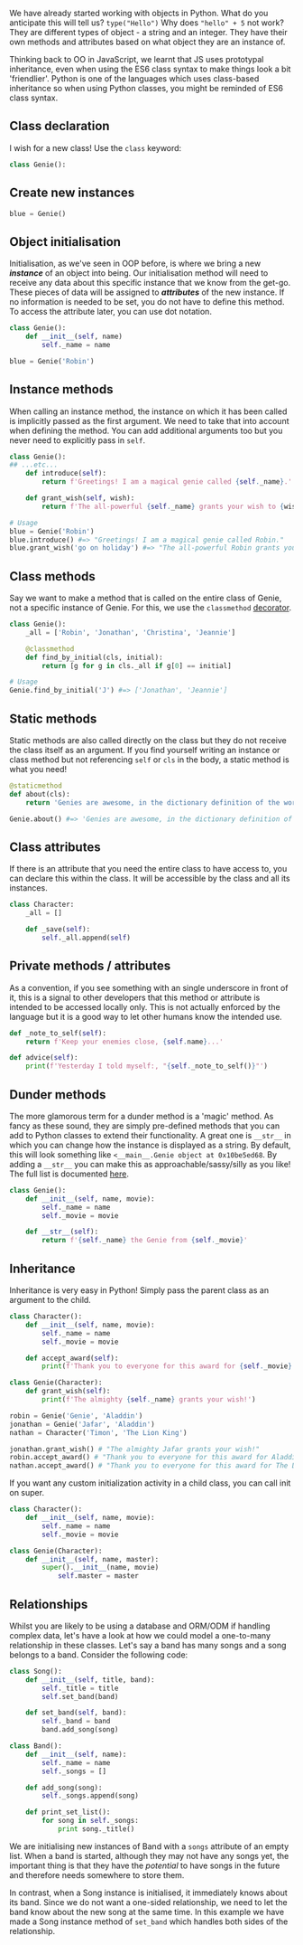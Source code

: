 We have already started working with objects in Python. What do you anticipate this will tell us? `type("Hello")`
Why does `"hello" + 5` not work? They are different types of object - a string and an integer. They have their own methods and attributes based on what object they are an instance of.

Thinking back to OO in JavaScript, we learnt that JS uses prototypal inheritance, even when using the ES6 class syntax to make things look a bit 'friendlier'. Python is one of the languages which uses class-based inheritance so when using Python classes, you might be reminded of ES6 class syntax.

## Class declaration
I wish for a new class! Use the `class` keyword:
```python
class Genie():
```

## Create new instances
```python
blue = Genie()
```

## Object initialisation
Initialisation, as we've seen in OOP before, is where we bring a new ***instance*** of an object into being. Our initialisation method will need to receive any data about this specific instance that we know from the get-go. These pieces of data will be assigned to ***attributes*** of the new instance. If no information is needed to be set, you do not have to define this method. To access the attribute later, you can use dot notation.
```python
class Genie():
    def __init__(self, name)
        self._name = name

blue = Genie('Robin')
```

## Instance methods
When calling an instance method, the instance on which it has been called is implicitly passed as the first argument. We need to take that into account when defining the method. You can add additional arguments too but you never need to explicitly pass in `self`.
```python
class Genie():
## ...etc...
    def introduce(self):
        return f'Greetings! I am a magical genie called {self._name}.'

    def grant_wish(self, wish):
        return f'The all-powerful {self._name} grants your wish to {wish}!'

# Usage
blue = Genie('Robin')
blue.introduce() #=> "Greetings! I am a magical genie called Robin."
blue.grant_wish('go on holiday') #=> "The all-powerful Robin grants your wish to go on holiday!"
```

## Class methods
Say we want to make a method that is called on the entire class of Genie, not a specific instance of Genie. For this, we use the `classmethod` [decorator](https://www.python.org/dev/peps/pep-0318/).
```python
class Genie():
    _all = ['Robin', 'Jonathan', 'Christina', 'Jeannie']

    @classmethod
    def find_by_initial(cls, initial):
        return [g for g in cls._all if g[0] == initial]

# Usage
Genie.find_by_initial('J') #=> ['Jonathan', 'Jeannie']     
```

## Static methods
Static methods are also called directly on the class but they do not receive the class itself as an argument. If you find yourself writing an instance or class method but not referencing `self` or `cls` in the body, a static method is what you need!
```python
@staticmethod
def about(cls):
    return 'Genies are awesome, in the dictionary definition of the word.'

Genie.about() #=> 'Genies are awesome, in the dictionary definition of the word.'
```

## Class attributes
If there is an attribute that you need the entire class to have access to, you can declare this within the class. It will be accessible by the class and all its instances.
```python
class Character:
    _all = []

    def _save(self):
        self._all.append(self)
```


## Private methods / attributes
As a convention, if you see something with an single underscore in front of it, this is a signal to other developers that this method or attribute is intended to be accessed locally only. This is not actually enforced by the language but it is a good way to let other humans know the intended use.
```python
def _note_to_self(self):
    return f'Keep your enemies close, {self.name}...'

def advice(self):
    print(f'Yesterday I told myself:, "{self._note_to_self()}"')
```

## Dunder methods
The more glamorous term for a dunder method is a 'magic' method. As fancy as these sound, they are simply pre-defined methods that you can add to Python classes to extend their functionality. A great one is `__str__` in which you can change how the instance is displayed as a string. By default, this will look something like `<__main__.Genie object at 0x10be5ed68`. By adding a `__str__` you can make this as approachable/sassy/silly as you like! The full list is documented [here](https://docs.python.org/3/reference/datamodel.html#special-method-names).
```python
class Genie():
    def __init__(self, name, movie):
        self._name = name
        self._movie = movie

    def __str__(self):
        return f'{self._name} the Genie from {self._movie}'
```

## Inheritance
Inheritance is very easy in Python! Simply pass the parent class as an argument to the child.
```python
class Character():
    def __init__(self, name, movie):
        self._name = name
        self._movie = movie

    def accept_award(self):
        print(f'Thank you to everyone for this award for {self._movie}.')

class Genie(Character):
    def grant_wish(self):
        print(f'The almighty {self._name} grants your wish!')

robin = Genie('Genie', 'Aladdin')
jonathan = Genie('Jafar', 'Aladdin')
nathan = Character('Timon', 'The Lion King')

jonathan.grant_wish() # "The almighty Jafar grants your wish!"
robin.accept_award() # "Thank you to everyone for this award for Aladdin."
nathan.accept_award() # "Thank you to everyone for this award for The Lion King."
```

If you want any custom initialization activity in a child class, you can call init on super.
```python
class Character():
    def __init__(self, name, movie):
        self._name = name
        self._movie = movie

class Genie(Character):
    def __init__(self, name, master):
        super().__init__(name, movie)
            self.master = master
```

## Relationships
Whilst you are likely to be using a database and ORM/ODM if handling complex data, let's have a look at how we could model a one-to-many relationship in these classes. Let's say a band has many songs and a song belongs to a band. Consider the following code:

```python
class Song():
    def __init__(self, title, band):
        self._title = title
        self.set_band(band)

    def set_band(self, band):
        self._band = band
        band.add_song(song)

class Band():
    def __init__(self, name):
        self._name = name
        self._songs = []

    def add_song(song):
        self._songs.append(song)

    def print_set_list():
        for song in self._songs:
            print song._title()

```

We are initialising new instances of Band with a `songs` attribute of an empty list. When a band is started, although they may not have any songs yet, the important thing is that they have the *potential* to have songs in the future and therefore needs somewhere to store them.

In contrast, when a Song instance is initialised, it immediately knows about its band. Since we do not want a one-sided relationship, we need to let the band know about the new song at the same time. In this example we have made a Song instance method of `set_band` which handles both sides of the relationship.